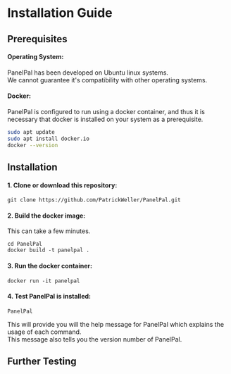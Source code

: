 # Installation Guide

## Prerequisites

#### Operating System:
PanelPal has been developed on Ubuntu linux systems.<br>
We cannot guarantee it's compatibility with other operating systems.

#### Docker:
PanelPal is configured to run using a docker container, and thus it is necessary that docker is installed on your system as a prerequisite.
```bash
sudo apt update
sudo apt install docker.io
docker --version
```

## Installation

#### 1. Clone or download this repository:

   ```
   git clone https://github.com/PatrickWeller/PanelPal.git
   ```

#### 2. Build the docker image:
This can take a few minutes.

```
cd PanelPal
docker build -t panelpal .
```
#### 3. Run the docker container:

```
docker run -it panelpal
```

#### 4. Test PanelPal is installed:

```
PanelPal
```
This will provide you will the help message for PanelPal which explains the usage of each command.<br>
This message also tells you the version number of PanelPal.

## Further Testing


